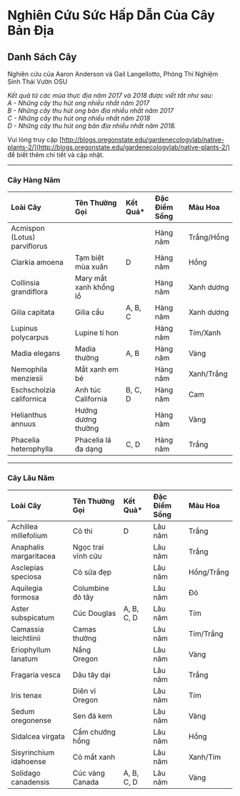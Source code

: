 # Nghiên Cứu Sức Hấp Dẫn Của Cây Bản Địa

## Danh Sách Cây

Nghiên cứu của Aaron Anderson và Gail Langellotto, Phòng Thí Nghiệm Sinh Thái Vườn OSU

*Kết quả từ các mùa thực địa năm 2017 và 2018 được viết tắt như sau:  
A - Những cây thu hút ong nhiều nhất năm 2017  
B - Những cây thu hút ong bản địa nhiều nhất năm 2017  
C - Những cây thu hút ong nhiều nhất năm 2018  
D - Những cây thu hút ong bản địa nhiều nhất năm 2018.*

Vui lòng truy cập [http://blogs.oregonstate.edu/gardenecologylab/native-plants-2/](http://blogs.oregonstate.edu/gardenecologylab/native-plants-2/) để biết thêm chi tiết và cập nhật.

---

### Cây Hàng Năm

| Loài Cây                       | Tên Thường Gọi         | Kết Quả* | Đặc Điểm Sống | Màu Hoa      |
| :----------------------------- | :--------------------- | :------- | :------------ | :----------- |
| Acmispon (Lotus) parviflorus   |                        |          | Hàng năm      | Trắng/Hồng   |
| Clarkia amoena                 | Tạm biệt mùa xuân      | D        | Hàng năm      | Hồng         |
| Collinsia grandiflora          | Mary mắt xanh khổng lồ |          | Hàng năm      | Xanh dương   |
| Gilia capitata                 | Gilia cầu              | A, B, C  | Hàng năm      | Xanh dương   |
| Lupinus polycarpus             | Lupine tí hon          |          | Hàng năm      | Tím/Xanh     |
| Madia elegans                  | Madia thường           | A, B     | Hàng năm      | Vàng         |
| Nemophila menziesii            | Mắt xanh em bé         |          | Hàng năm      | Xanh/Trắng   |
| Eschscholzia californica       | Anh túc California     | B, C, D  | Hàng năm      | Cam          |
| Helianthus annuus              | Hướng dương thường     |          | Hàng năm      | Vàng         |
| Phacelia heterophylla          | Phacelia lá đa dạng    | C, D     | Hàng năm      | Trắng        |

---

### Cây Lâu Năm

| Loài Cây                | Tên Thường Gọi         | Kết Quả*   | Đặc Điểm Sống | Màu Hoa      |
| :---------------------- | :--------------------- | :--------- | :------------ | :----------- |
| Achillea millefolium    | Cỏ thi                | D          | Lâu năm       | Trắng        |
| Anaphalis margaritacea  | Ngọc trai vĩnh cửu    |            | Lâu năm       | Trắng        |
| Asclepias speciosa      | Cỏ sữa đẹp            |            | Lâu năm       | Hồng/Trắng   |
| Aquilegia formosa       | Columbine đỏ tây      |            | Lâu năm       | Đỏ           |
| Aster subspicatum       | Cúc Douglas           | A, B, C, D | Lâu năm       | Tím          |
| Camassia leichtlinii    | Camas thường          |            | Lâu năm       | Tím/Trắng    |
| Eriophyllum lanatum     | Nắng Oregon           |            | Lâu năm       | Vàng         |
| Fragaria vesca          | Dâu tây dại           |            | Lâu năm       | Trắng        |
| Iris tenax              | Diên vĩ Oregon        |            | Lâu năm       | Tím          |
| Sedum oregonense        | Sen đá kem            |            | Lâu năm       | Vàng         |
| Sidalcea virgata        | Cẩm chướng hồng       |            | Lâu năm       | Hồng         |
| Sisyrinchium idahoense  | Cỏ mắt xanh           |            | Lâu năm       | Xanh/Tím     |
| Solidago canadensis     | Cúc vàng Canada       | A, B, C, D | Lâu năm       | Vàng         |
